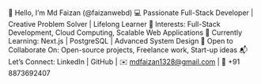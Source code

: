 👋 Hello, I’m Md Faizan (@faizanwebd)
💻 Passionate Full-Stack Developer | Creative Problem Solver | Lifelong Learner
🚀 Interests: Full-Stack Development, Cloud Computing, Scalable Web Applications
🌱 Currently Learning: Next.js | PostgreSQL | Advanced System Design
🤝 Open to Collaborate On: Open-source projects, Freelance work, Start-up ideas
📬 Let’s Connect:
LinkedIn | GitHub | ✉️ mdfaizan1328@gmail.com | 📱 +91 8873692407

